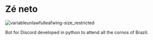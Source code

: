 # Zé neto
![variableunlawfulleafwing-size_restricted](https://user-images.githubusercontent.com/31370547/52280006-fca81e00-2941-11e9-8c23-a4256ba08568.gif)

Bot for Discord developed in python to attend all the cornos of Brazil.
